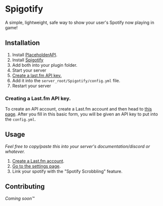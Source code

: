 # Spigotify

A simple, lightweight, safe way to show your user's Spotify now playing in game!

## Installation

1. Install [PlaceholderAPI](https://www.spigotmc.org/resources/placeholderapi.6245/).
2. Install [Spigotify](https://ci.mufin.live/job/Personal%20Projects/job/Spigotify/lastSuccessfulBuild/)
3. Add both into your plugin folder.
4. Start your server
5. [Create a last.fm API key.](#creating-a-lastfm-api-key)
6. Add it into the `server_root/Spigotify/config.yml` file.
7. Restart your server

### Creating a Last.fm API key.

To create an API account, create a Last.fm account and then head to [this page](https://www.last.fm/api/account/create).
After you fill in this basic form, you will be given an API key to put into the `config.yml`.

## Usage

*Feel free to copy/paste this into your server's documentation/discord or whatever.*

1. [Create a Last.fm account](https://www.last.fm/join).
2. [Go to the settings page](https://www.last.fm/settings/applications).
3. Link your spotify with the "Spotify Scrobbling" feature.

## Contributing

*Coming soon™️*
